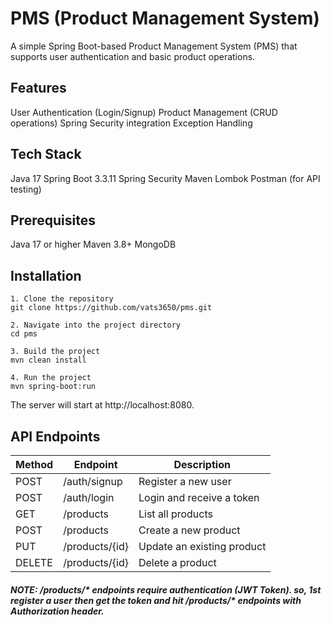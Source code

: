 # PMS (Product Management System)
A simple Spring Boot-based Product Management System (PMS) that supports user authentication and basic product operations.


## Features
User Authentication (Login/Signup)
Product Management (CRUD operations)
Spring Security integration
Exception Handling


## Tech Stack
Java 17
Spring Boot 3.3.11
Spring Security
Maven
Lombok
Postman (for API testing)


## Prerequisites
Java 17 or higher
Maven 3.8+
MongoDB


## Installation
```
1. Clone the repository
git clone https://github.com/vats3650/pms.git

2. Navigate into the project directory
cd pms

3. Build the project
mvn clean install

4. Run the project
mvn spring-boot:run
```

The server will start at http://localhost:8080.


## API Endpoints
|Method | Endpoint | Description |
|-------|----------|-------------|
|POST | /auth/signup | Register a new user|
|POST | /auth/login | Login and receive a token|
|GET | /products | List all products|
|POST | /products | Create a new product|
|PUT | /products/{id} | Update an existing product|
|DELETE | /products/{id} | Delete a product|

##### NOTE: /products/* endpoints require authentication (JWT Token). so, 1st register a user then get the token and hit /products/* endpoints with Authorization header.
